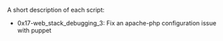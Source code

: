A short description of each script:
+ 0x17-web_stack_debugging_3: Fix an apache-php configuration issue with puppet
